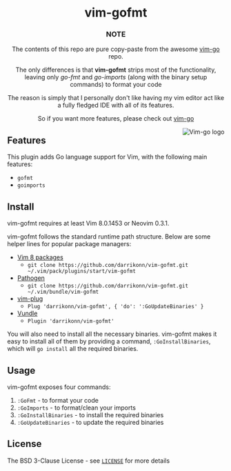 <h1 align="center">vim-gofmt</h1>

<h3 align="center">NOTE</h3>
<p align="center">The contents of this repo are pure copy-paste from the awesome <a href="https://github.com/fatih/vim-go">vim-go</a> repo.</p>
<p align="center">The only differences is that <b>vim-gofmt</b> strips most of the functionality, leaving only <i>go-fmt</i> and <i>go-imports</i> (along with the binary setup commands) to format your code</p>
<p align="center">The reason is simply that I personally don't like having my vim editor act like a fully fledged IDE with all of its features.</p>
<p align="center">So if you want more features, please check out <a href="https://github.com/fatih/vim-go">vim-go</a></p>

<p align="center">
  <img style="float: right;" src="https://github.com/fatih/vim-go/blob/master/assets/vim-go.png" alt="Vim-go logo"/>
</p>

## Features

This plugin adds Go language support for Vim, with the following main features:

* `gofmt`
* `goimports`

## Install

vim-gofmt requires at least Vim 8.0.1453 or Neovim 0.3.1.

vim-gofmt follows the standard runtime path structure. Below are some helper lines
for popular package managers:

* [Vim 8 packages](http://vimhelp.appspot.com/repeat.txt.html#packages)
  * `git clone https://github.com/darrikonn/vim-gofmt.git ~/.vim/pack/plugins/start/vim-gofmt`
* [Pathogen](https://github.com/tpope/vim-pathogen)
  * `git clone https://github.com/darrikonn/vim-gofmt.git ~/.vim/bundle/vim-gofmt`
* [vim-plug](https://github.com/junegunn/vim-plug)
  * `Plug 'darrikonn/vim-gofmt', { 'do': ':GoUpdateBinaries' }`
* [Vundle](https://github.com/VundleVim/Vundle.vim)
  * `Plugin 'darrikonn/vim-gofmt'`

You will also need to install all the necessary binaries. vim-gofmt makes it easy
to install all of them by providing a command, `:GoInstallBinaries`, which will
`go install` all the required binaries.

## Usage

vim-gofmt exposes four commands:
1. `:GoFmt` - to format your code
2. `:GoImports` - to format/clean your imports
2. `:GoInstallBinaries` - to install the required binaries
2. `:GoUpdateBinaries` - to update the required binaries

## License

The BSD 3-Clause License - see [`LICENSE`](LICENSE) for more details
